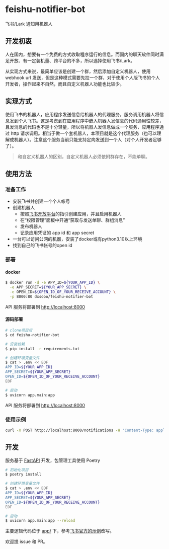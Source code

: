 # feishu-notifier-bot

飞书/Lark 通知用机器人

## 开发初衷

人在国内，想要有一个免费的方式收取程序运行的信息。而国内的聊天软件同时满足开放、有一定装机量、跨平台的不多，所以选择使用飞书/Lark。

从实现方式来说，最简单应该是创建一个群，然后添加自定义机器人，使用 webhook url 发送，但是这种模式需要先拉一个群，对于使用个人版飞书的个人开发者，操作起来不自然，而且自定义机器人功能也比较少。

## 实现方式

使用飞书的机器人，应用程序发送信息给机器人的代理服务，服务调用机器人将信息发到个人飞书。这是考虑到在应用程序中嵌入机器人发信息的代码通用性较差，且发消息的代码也不是十分轻量，所以将机器人发信息做成一个服务，应用程序通过 http 请求调用。相当于做一个套机器人，本项目就是这个代理服务（也可以理解成机器人）。注意这个服务当前只能支持定向发送到一个人（对个人开发者足够了）。
> 和自定义机器人的区别，自定义机器人必须依附群存在，不能单聊。

## 使用方法

### 准备工作

- 安装飞书并创建一个个人帐号
- 创建机器人
  - 按照[飞书开放平台](https://open.feishu.cn/app?lang=zh-CN)的指引创建应用，并且启用机器人
  - 在“权限管理”面板中开通“获取与发送单聊、群组消息”
  - 发布机器人
  - 记录应用凭证的 app id 和 app secret
- 一台可以访问公网的机器，安装了docker或有python3.10以上环境
- 找到自己的飞书帐号的open id

### 部署

#### docker

```bash
$ docker run -d -e APP_ID=${YOUR_APP_ID} \
  -e APP_SECRET=${YOUR_APP_SECRET} \
  -e OPEN_ID=${OPEN_ID_OF_YOUR_RECEIVE_ACCOUNT} \
  -p 8000:80 dxsooo/feishu-notifier-bot
```

API 服务将部署到 <http://localhost:8000>

#### 源码部署

```bash
# clone项目后
$ cd feishu-notifier-bot

# 安装依赖
$ pip install -r requirements.txt

# 创建环境变量文件
$ cat > .env << EOF
APP_ID=${YOUR_APP_ID}
APP_SECRET=${YOUR_APP_SECRET}
OPEN_ID=${OPEN_ID_OF_YOUR_RECEIVE_ACCOUNT}
EOF

# 启动
$ uvicorn app.main:app
```

API 服务将部署到 <http://localhost:8000>

### 使用示例

```bash
curl -X POST http://localhost:8000/notifications -H 'Content-Type: application/json' -d '{"content":"对不起，我是警察"}'
```

## 开发

服务基于 [FastAPI](https://github.com/tiangolo/fastapi) 开发，包管理工具使用 Poetry

```bash
# 初始化项目
$ poetry install

# 创建环境变量文件
$ cat > .env << EOF
APP_ID=${YOUR_APP_ID}
APP_SECRET=${YOUR_APP_SECRET}
OPEN_ID=${OPEN_ID_OF_YOUR_RECEIVE_ACCOUNT}
EOF

# 启动
$ uvicorn app.main:app --reload
```

主要逻辑代码位于 [app/](./app/) 下，参考[飞书官方的示例](https://github.com/larksuite/lark-samples/tree/main/robot_quick_start/python)改写。

欢迎提 issue 和 PR。
